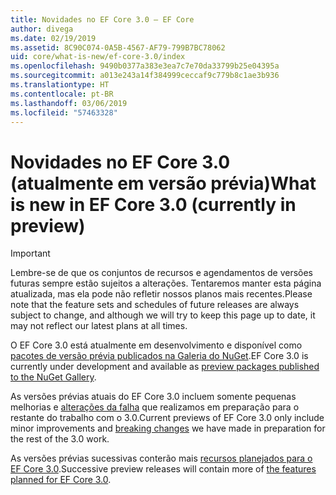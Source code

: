 ```yaml
---
title: Novidades no EF Core 3.0 – EF Core
author: divega
ms.date: 02/19/2019
ms.assetid: 8C90C074-0A5B-4567-AF79-799B7BC78062
uid: core/what-is-new/ef-core-3.0/index
ms.openlocfilehash: 9490b0377a383e3ea7c7e70da33799b25e04395a
ms.sourcegitcommit: a013e243a14f384999ceccaf9c779b8c1ae3b936
ms.translationtype: HT
ms.contentlocale: pt-BR
ms.lasthandoff: 03/06/2019
ms.locfileid: "57463328"
---
```

# <a name="what-is-new-in-ef-core-30-currently-in-preview"></a><span data-ttu-id="53801-102">Novidades no EF Core 3.0 (atualmente em versão prévia)</span><span class="sxs-lookup"><span data-stu-id="53801-102">What is new in EF Core 3.0 (currently in preview)</span></span>

> [!IMPORTANT]
> <span data-ttu-id="53801-103">Lembre-se de que os conjuntos de recursos e agendamentos de versões futuras sempre estão sujeitos a alterações. Tentaremos manter esta página atualizada, mas ela pode não refletir nossos planos mais recentes.</span><span class="sxs-lookup"><span data-stu-id="53801-103">Please note that the feature sets and schedules of future releases are always subject to change, and although we will try to keep this page up to date, it may not reflect our latest plans at all times.</span></span>

<span data-ttu-id="53801-104">O EF Core 3.0 está atualmente em desenvolvimento e disponível como [pacotes de versão prévia publicados na Galeria do NuGet](https://www.nuget.org/packages/Microsoft.EntityFrameworkCore/).</span><span class="sxs-lookup"><span data-stu-id="53801-104">EF Core 3.0 is currently under development and available as [preview packages published to the NuGet Gallery](https://www.nuget.org/packages/Microsoft.EntityFrameworkCore/).</span></span> 

<span data-ttu-id="53801-105">As versões prévias atuais do EF Core 3.0 incluem somente pequenas melhorias e [alterações da falha](xref:core/what-is-new/ef-core-3.0/breaking-changes) que realizamos em preparação para o restante do trabalho com o 3.0.</span><span class="sxs-lookup"><span data-stu-id="53801-105">Current previews of EF Core 3.0 only include minor improvements and [breaking changes](xref:core/what-is-new/ef-core-3.0/breaking-changes) we have made in preparation for the rest of the 3.0 work.</span></span> 

<span data-ttu-id="53801-106">As versões prévias sucessivas conterão mais [recursos planejados para o EF Core 3.0](xref:core/what-is-new/ef-core-3.0/features).</span><span class="sxs-lookup"><span data-stu-id="53801-106">Successive preview releases will contain more of [the features planned for EF Core 3.0](xref:core/what-is-new/ef-core-3.0/features).</span></span>